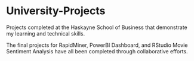 # University-Projects
Projects completed at the Haskayne School of Business that demonstrate my learning and technical skills.

The final projects for RapidMiner, PowerBI Dashboard, and RStudio Movie Sentiment Analysis have all been completed through collaborative efforts.
